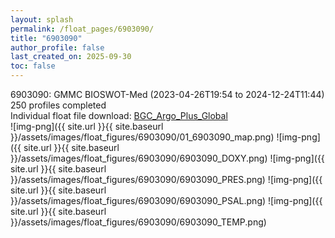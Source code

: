 ```yaml
---
layout: splash
permalink: /float_pages/6903090/
title: "6903090"
author_profile: false
last_created_on: 2025-09-30
toc: false
---
```

 
6903090: GMMC BIOSWOT-Med (2023-04-26T19:54 to 2024-12-24T11:44)\
250 profiles completed\
Individual float file download: [BGC_Argo_Plus_Global](https://ftp.soest.hawaii.edu/bgc_argo_plus/Individual_Floats/outliers_removed/6903090_Sprof_processed.nc)\
![img-png]({{ site.url }}{{ site.baseurl }}/assets/images/float_figures/6903090/01_6903090_map.png)
![img-png]({{ site.url }}{{ site.baseurl }}/assets/images/float_figures/6903090/6903090_DOXY.png)
![img-png]({{ site.url }}{{ site.baseurl }}/assets/images/float_figures/6903090/6903090_PRES.png)
![img-png]({{ site.url }}{{ site.baseurl }}/assets/images/float_figures/6903090/6903090_PSAL.png)
![img-png]({{ site.url }}{{ site.baseurl }}/assets/images/float_figures/6903090/6903090_TEMP.png)
